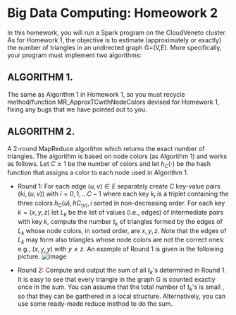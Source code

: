 #  Big Data Computing: Homeowork 2
In this homework, you will run a Spark program on the CloudVeneto cluster. As for Homework 1, the objective is to estimate (approximately or exactly) the number of triangles in an undirected graph G=(V,E). 
More specifically, your program must implement two algorithms:

## ALGORITHM 1. 

The same as Algorithm 1 in Homework 1, so you must recycle method/function MR_ApproxTCwithNodeColors devised for Homework 1, fixing any bugs that we have pointed out to you.

## ALGORITHM 2. 
A 2-round MapReduce algorithm which returns the exact number of triangles. The algorithm is based on node colors (as Algorithm 1) and works as follows. Let $C \geq 1$ be the number of colors 
and let $h_C(⋅)$ be the hash function that assigns a color to each node used in Algorithm 1.

+ Round 1: For each edge $(u,v) \in E$  separately create $C$ key-value pairs $(ki,(u,v))$ with $i=0,1,…C−1$ where each key $k_i$ is a triplet containing the three colors $h_C(u), hC_(v), i$ sorted in non-decreasing order.
For each key $k=(x,y,z)$ let $L_k$ be the list of values (i.e., edges) of intermediate pairs with key $k$, compute the number $t_k$ of triangles formed by the edges of $L_k$  whose node colors, in sorted order, are $x, y, z$. 
Note that the edges of $L_k$ may form also triangles whose node colors are not the correct ones: e.g., $(x,y,y)$ with $y \neq z$.
An example of Round 1 is given in the following picture.
![image](https://github.com/Ska-p/Big-Data-Computing/assets/102731992/92b10c06-2bd4-4187-a237-a8a8fe93d7ff)

+ Round 2: Compute and output the sum of all $t_k$'s determined in Round 1. It is easy to see that every triangle in the graph G is counted exactly once in the sum. You can assume that the total number of $t_k$'s is small
, so that they can be garthered in a local structure. Alternatively, you can use some ready-made reduce method to do the sum.
